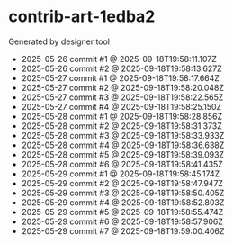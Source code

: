 # contrib-art-1edba2
Generated by designer tool
- 2025-05-26 commit #1 @ 2025-09-18T19:58:11.107Z
- 2025-05-26 commit #2 @ 2025-09-18T19:58:13.627Z
- 2025-05-27 commit #1 @ 2025-09-18T19:58:17.664Z
- 2025-05-27 commit #2 @ 2025-09-18T19:58:20.048Z
- 2025-05-27 commit #3 @ 2025-09-18T19:58:22.565Z
- 2025-05-27 commit #4 @ 2025-09-18T19:58:25.150Z
- 2025-05-28 commit #1 @ 2025-09-18T19:58:28.856Z
- 2025-05-28 commit #2 @ 2025-09-18T19:58:31.373Z
- 2025-05-28 commit #3 @ 2025-09-18T19:58:33.933Z
- 2025-05-28 commit #4 @ 2025-09-18T19:58:36.638Z
- 2025-05-28 commit #5 @ 2025-09-18T19:58:39.093Z
- 2025-05-28 commit #6 @ 2025-09-18T19:58:41.435Z
- 2025-05-29 commit #1 @ 2025-09-18T19:58:45.174Z
- 2025-05-29 commit #2 @ 2025-09-18T19:58:47.947Z
- 2025-05-29 commit #3 @ 2025-09-18T19:58:50.405Z
- 2025-05-29 commit #4 @ 2025-09-18T19:58:52.803Z
- 2025-05-29 commit #5 @ 2025-09-18T19:58:55.474Z
- 2025-05-29 commit #6 @ 2025-09-18T19:58:57.906Z
- 2025-05-29 commit #7 @ 2025-09-18T19:59:00.406Z
